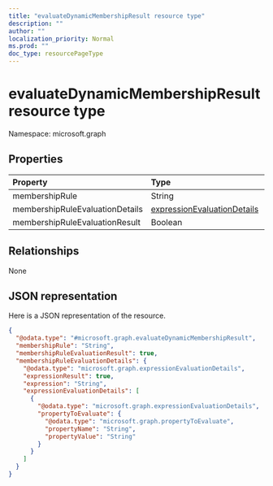 ```yaml
---
title: "evaluateDynamicMembershipResult resource type"
description: ""
author: ""
localization_priority: Normal
ms.prod: ""
doc_type: resourcePageType
---
```


# evaluateDynamicMembershipResult resource type


Namespace: microsoft.graph



## Properties
|Property|Type|Description|
|:---|:---|:---|
|membershipRule|String||
|membershipRuleEvaluationDetails|[expressionEvaluationDetails](../resources/expressionevaluationdetails.md)||
|membershipRuleEvaluationResult|Boolean||

## Relationships
None

## JSON representation
Here is a JSON representation of the resource.
<!-- {
  "blockType": "resource",
  "@odata.type": "microsoft.graph.evaluateDynamicMembershipResult"
}
-->
``` json
{
  "@odata.type": "#microsoft.graph.evaluateDynamicMembershipResult",
  "membershipRule": "String",
  "membershipRuleEvaluationResult": true,
  "membershipRuleEvaluationDetails": {
    "@odata.type": "microsoft.graph.expressionEvaluationDetails",
    "expressionResult": true,
    "expression": "String",
    "expressionEvaluationDetails": [
      {
        "@odata.type": "microsoft.graph.expressionEvaluationDetails",
        "propertyToEvaluate": {
          "@odata.type": "microsoft.graph.propertyToEvaluate",
          "propertyName": "String",
          "propertyValue": "String"
        }
      }
    ]
  }
}
```

